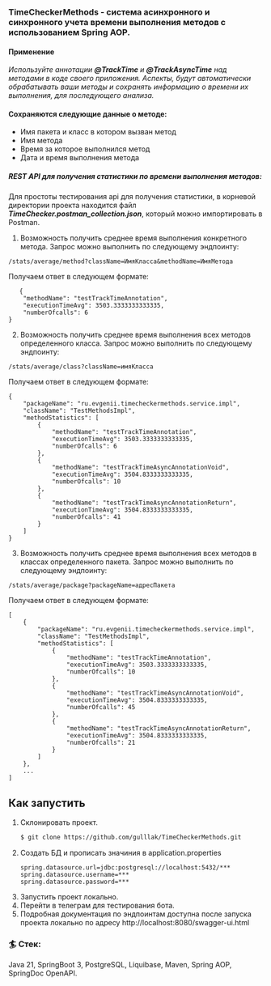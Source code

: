 ### TimeCheckerMethods - система асинхронного и синхронного учета времени выполнения методов с использованием Spring AOP.

#### Применение
_Используйте аннотации **@TrackTime** и **@TrackAsyncTime** над методами в коде своего приложения. Аспекты, будут автоматически обрабатывать ваши методы и сохранять информацию о времени их выполнения, для последующего анализа._


#### Сохраняются следующие данные о методе:
- Имя пакета и класс в котором вызван метод
- Имя метода
- Время за которое выполнился метод
- Дата и время выполнения метода

##### REST API для получения статистики по времени выполнения методов:

Для простоты тестирования api для получения статистики, в корневой директории проекта находится файл **_TimeChecker.postman_collection.json_**, который можно импортировать в Postman. 

1. Возможность получить среднее время выполнения конкретного метода.
Запрос можно выполнить по следующему эндпоинту:
```
/stats/average/method?className=ИмяКласса&methodName=ИмяМетода
```
Получаем ответ в следующем формате:
```
   {
    "methodName": "testTrackTimeAnnotation",
    "executionTimeAvg": 3503.3333333333335,
    "numberOfcalls": 6
}
   ```
2. Возможность получить среднее время выполнения всех методов определенного класса.
   Запрос можно выполнить по следующему эндпоинту:
```
/stats/average/class?className=имяКласса
```
Получаем ответ в следующем формате:
```
{
    "packageName": "ru.evgenii.timecheckermethods.service.impl",
    "className": "TestMethodsImpl",
    "methodStatistics": [
        {
            "methodName": "testTrackTimeAnnotation",
            "executionTimeAvg": 3503.3333333333335,
            "numberOfcalls": 6
        },
        {
            "methodName": "testTrackTimeAsyncAnnotationVoid",
            "executionTimeAvg": 3504.8333333333335,
            "numberOfcalls": 10
        },
        {
            "methodName": "testTrackTimeAsyncAnnotationReturn",
            "executionTimeAvg": 3504.8333333333335,
            "numberOfcalls": 41
        }
    ]
}
   ```

3. Возможность получить среднее время выполнения всех методов в классах определенного пакета.
   Запрос можно выполнить по следующему эндпоинту:
```
/stats/average/package?packageName=адресПакета
```
Получаем ответ в следующем формате:
```
[
    {
        "packageName": "ru.evgenii.timecheckermethods.service.impl",
        "className": "TestMethodsImpl",
        "methodStatistics": [
            {
                "methodName": "testTrackTimeAnnotation",
                "executionTimeAvg": 3503.3333333333335,
                "numberOfcalls": 10
            },
            {
                "methodName": "testTrackTimeAsyncAnnotationVoid",
                "executionTimeAvg": 3504.8333333333335,
                "numberOfcalls": 45
            },
            {
                "methodName": "testTrackTimeAsyncAnnotationReturn",
                "executionTimeAvg": 3504.8333333333335,
                "numberOfcalls": 21
            }
        ]
    },
    ...
]
   ```

## Как запустить

1. Склонировать проект.
    ```bash
   $ git clone https://github.com/gulllak/TimeCheckerMethods.git
   ```
2. Создать БД и прописать значиния в application.properties
    ```
   spring.datasource.url=jdbc:postgresql://localhost:5432/***
   spring.datasource.username=***
   spring.datasource.password=***
   ```
3. Запустить проект локально.
4. Перейти в телеграм для тестирования бота.
5. Подробная документация по эндпоинтам доступна после запуска проекта локально по адресу http://localhost:8080/swagger-ui.html

### 🏄 Стек:
Java 21, SpringBoot 3, PostgreSQL, Liquibase, Maven, Spring AOP, SpringDoc OpenAPI.
